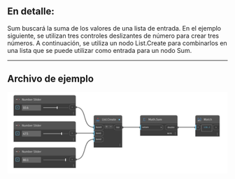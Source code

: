 ## En detalle:
Sum buscará la suma de los valores de una lista de entrada. En el ejemplo siguiente, se utilizan tres controles deslizantes de número para crear tres números. A continuación, se utiliza un nodo List.Create para combinarlos en una lista que se puede utilizar como entrada para un nodo Sum.
___
## Archivo de ejemplo

![Sum](./DSCore.Math.Sum_img.jpg)

